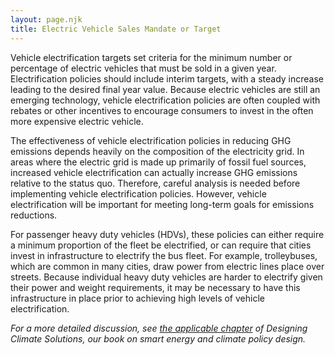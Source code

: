 ```yaml
---
layout: page.njk
title: Electric Vehicle Sales Mandate or Target
---
```

Vehicle electrification targets set criteria for the minimum number or percentage of electric vehicles that must be sold in a given year.  Electrification policies should include interim targets, with a steady increase leading to the desired final year value.  Because electric vehicles are still an emerging technology, vehicle electrification policies are often coupled with rebates or other incentives to encourage consumers to invest in the often more expensive electric vehicle.

The effectiveness of vehicle electrification policies in reducing GHG emissions depends heavily on the composition of the electricity grid.  In areas where the electric grid is made up primarily of fossil fuel sources, increased vehicle electrification can actually increase GHG emissions relative to the status quo.  Therefore, careful analysis is needed before implementing vehicle electrification policies.  However, vehicle electrification will be important for meeting long-term goals for emissions reductions.

For passenger heavy duty vehicles (HDVs), these policies can either require a minimum proportion of the fleet be electrified, or can require that cities invest in infrastructure to electrify the bus fleet.  For example, trolleybuses, which are common in many cities, draw power from electric lines place over streets.  Because individual heavy duty vehicles are harder to electrify given their power and weight requirements, it may be necessary to have this infrastructure in place prior to achieving high levels of vehicle electrification.

*For a more detailed discussion, see [the applicable chapter](/dcs/policies/electric-vehicle-policies/) of Designing Climate Solutions, our book on smart energy and climate policy design.*
